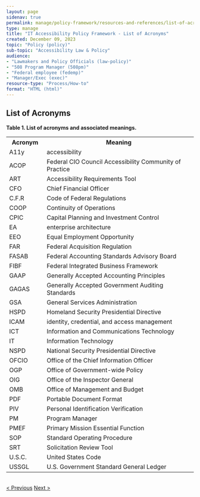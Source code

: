 ```yaml
---
layout: page
sidenav: true
permalink: manage/policy-framework/resources-and-references/list-of-acronyms/
type: manage
title: "IT Accessibility Policy Framework - List of Acronyms"
created: December 09, 2023
topic: "Policy (policy)"
sub-topic: "Accessibility Law & Policy"
audience:
- "Lawmakers and Policy Officials (law-policy)"
- "508 Program Manager (508pm)"
- "Federal employee (fedemp)"
- "Manager/Exec (exec)"
resource-type: "Process/How-to"
format: "HTML (html)"
---
```

<h2 id="standards">
  List of Acronyms
</h2>
<p class="table-heading"><b>Table 1. List of acronyms and associated meanings.</b></p>
<table class = "list-of-acronyms-table">
  <tr>
    <th scope="col" style="width:20%">Acronym</th>
    <th scope="col">Meaning</th>
  </tr>
  <tr>
    <td>A11y</td>
    <td>accessibility</td>
  </tr>
  <tr>
    <td>ACOP</td>
    <td>Federal CIO Council Accessibility Community of Practice</td>
  </tr>
  <tr>
    <td>ART</td>
    <td>Accessibility Requirements Tool</td>
  </tr>
  <tr>
    <td>CFO</td>
    <td>Chief Financial Officer</td>
  </tr>
  <tr>
    <td>C.F.R</td>
    <td>Code of Federal Regulations</td>
  </tr>
  <tr>
    <td>COOP</td>
    <td>Continuity of Operations</td>
  </tr>
  <tr>
    <td>CPIC</td>
    <td>Capital Planning and Investment Control</td>
  </tr>
  <tr>
    <td>EA</td>
    <td>enterprise architecture
</td>
  </tr>
  <tr>
    <td>EEO</td>
    <td>Equal Employment Opportunity</td>
  </tr>
  <tr>
    <td>FAR</td>
    <td>Federal Acquisition Regulation</td>
  </tr>
  <tr>
    <td>FASAB</td>
    <td>Federal Accounting Standards Advisory Board</td>
  </tr>
  <tr>
    <td>FIBF</td>
    <td>Federal Integrated Business Framework</td>
  </tr>
  <tr>
    <td>GAAP</td>
    <td>Generally Accepted Accounting Principles</td>
  </tr>
  <tr>
    <td>GAGAS</td>
    <td>Generally Accepted Government Auditing Standards</td>
  </tr>
  <tr>
    <td>GSA</td>
    <td>General Services Administration</td>
  </tr>
  <tr>
    <td>HSPD</td>
    <td>Homeland Security Presidential Directive</td>
  </tr>
  <tr>
    <td>ICAM</td>
    <td>identity, credential, and access management</td>
  </tr>
  <tr>
    <td>ICT</td>
    <td>Information and Communications Technology</td>
  </tr>
  <tr>
    <td>IT</td>
    <td>Information Technology</td>
  </tr>
  <tr>
    <td>NSPD</td>
    <td>National Security Presidential Directive</td>
  </tr>
  <tr>
    <td>OFCIO</td>
    <td>Office of the Chief Information Officer</td>
  </tr>
  <tr>
    <td>OGP</td>
    <td>Office of Government-wide Policy</td>
  </tr>
  <tr>
    <td>OIG</td>
    <td>Office of the Inspector General</td>
  </tr>
  <tr>
    <td>OMB</td>
    <td>Office of Management and Budget</td>
  </tr>
  <tr>
    <td>PDF</td>
    <td>Portable Document Format</td>
  </tr>
  <tr>
    <td>PIV</td>
    <td>Personal Identification Verification</td>
  </tr>
  <tr>
    <td>PM</td>
    <td>Program Manager</td>
  </tr>
  <tr>
    <td>PMEF</td>
    <td>Primary Mission Essential Function</td>
  </tr>
  <tr>
    <td>SOP</td>
    <td>Standard Operating Procedure</td>
  </tr>
  <tr>
    <td>SRT</td>
    <td>Solicitation Review Tool</td>
  </tr>
  <tr>
    <td>U.S.C.</td>
    <td>United States Code</td>
  </tr>
  <tr>
    <td>USSGL</td>
    <td>U.S. Government Standard General Ledger</td>
  </tr>
</table>
<br>
<div>
<div id="prev-next-section">
    <a class="prev-page" title="Go to previous page" 
      href="{{site.baseurl}}/manage/policy-framework/resources-and-references/useful-links/"> < Previous</a>
    <a class="prev-page" title="Go to next page"
      href="{{site.baseurl}}/manage/policy-framework/faq/"> 
      Next >
    </a>
</div>
</div>




